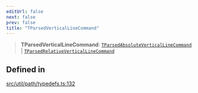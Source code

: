 ```yaml
---
editUrl: false
next: false
prev: false
title: "TParsedVerticalLineCommand"
---
```


> **TParsedVerticalLineCommand**: [`TParsedAbsoluteVerticalLineCommand`](/api/namespaces/util/type-aliases/tparsedabsoluteverticallinecommand/) \| [`TParsedRelativeVerticalLineCommand`](/api/namespaces/util/type-aliases/tparsedrelativeverticallinecommand/)

## Defined in

[src/util/path/typedefs.ts:132](https://github.com/fabricjs/fabric.js/blob/8748628df7e9de00ba77413bfc3ad9e9fe9d4f30/src/util/path/typedefs.ts#L132)
